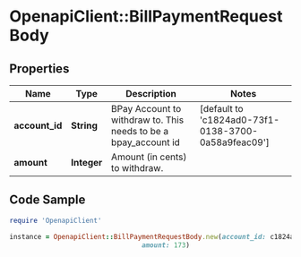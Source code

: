 # OpenapiClient::BillPaymentRequestBody

## Properties

Name | Type | Description | Notes
------------ | ------------- | ------------- | -------------
**account_id** | **String** | BPay Account to withdraw to. This needs to be a bpay_account id | [default to &#39;c1824ad0-73f1-0138-3700-0a58a9feac09&#39;]
**amount** | **Integer** | Amount (in cents) to withdraw. | 

## Code Sample

```ruby
require 'OpenapiClient'

instance = OpenapiClient::BillPaymentRequestBody.new(account_id: c1824ad0-73f1-0138-3700-0a58a9feac09,
                                 amount: 173)
```


